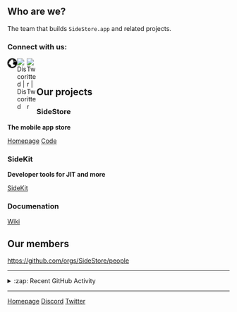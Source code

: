 <!-- 
Docs: How to use GitHub README and actions to auto-generate embedded content.
https://github.com/anuraghazra/github-readme-stats
https://www.youtube.com/watch?v=n6d4KHSKqGk
https://github.com/rahuldkjain/github-profile-readme-generator
 -->

## Who are we?

The team that builds `SideStore.app` and related projects.

### Connect with us:

<!--
[![Website](https://img.shields.io/website?label=sidestore.io&style=for-the-badge&url=https://sidestore.io)](https://sidestore.io)
[![Twitter Follow](https://img.shields.io/twitter/follow/sidestore_io?color=1DA1F2&logo=twitter&style=for-the-badge)](https://twitter.com/intent/follow?original_referer=https%3A%2F%2Fgithub.com%2Fsidestore&screen_name=sidestore)
[![GitHub Followers](https://img.shields.io/github/followers/sidestore?style=for-the-badge)]()
[![GitHub Sponsors](https://img.shields.io/github/sponsors/sidestore?style=for-the-badge
)]() 
-->

[<img align="left" alt="sidestore.io" width="22px" src="https://raw.githubusercontent.com/iconic/open-iconic/master/svg/globe.svg" />][website]
[<img align="left" alt="Discord | Discord" width="22px" src="https://cdn.jsdelivr.net/npm/simple-icons@v3/icons/discord.svg" />][discord]
[<img align="left" alt="Twitter | Twitter" width="22px" src="https://cdn.jsdelivr.net/npm/simple-icons@v3/icons/twitter.svg" />][twitter]

<br />
<br />

## Our projects

### SideStore

__The mobile app store__

[Homepage][website]
[Code][git.sidestore]

### SideKit

__Developer tools for JIT and more__

[SideKit][git.sidekit]

### Documenation

[Wiki][wiki]

## Our members

https://github.com/orgs/SideStore/people

---

<details>
  <summary>:zap: Recent GitHub Activity</summary>

<!--START_SECTION:activity-->
1. 🗣 Commented on [#391](https://github.com/SideStore/SideStore/issues/391) in [SideStore/SideStore](https://github.com/SideStore/SideStore)
2. 🗣 Commented on [#391](https://github.com/SideStore/SideStore/issues/391) in [SideStore/SideStore](https://github.com/SideStore/SideStore)
3. ❗️ Opened issue [#391](https://github.com/SideStore/SideStore/issues/391) in [SideStore/SideStore](https://github.com/SideStore/SideStore)
4. 🗣 Commented on [#381](https://github.com/SideStore/SideStore/issues/381) in [SideStore/SideStore](https://github.com/SideStore/SideStore)
5. ❗️ Closed issue [#381](https://github.com/SideStore/SideStore/issues/381) in [SideStore/SideStore](https://github.com/SideStore/SideStore)
6. 🗣 Commented on [#381](https://github.com/SideStore/SideStore/issues/381) in [SideStore/SideStore](https://github.com/SideStore/SideStore)
7. 🗣 Commented on [#390](https://github.com/SideStore/SideStore/issues/390) in [SideStore/SideStore](https://github.com/SideStore/SideStore)
8. ❗️ Opened issue [#390](https://github.com/SideStore/SideStore/issues/390) in [SideStore/SideStore](https://github.com/SideStore/SideStore)
9. 🗣 Commented on [#217](https://github.com/SideStore/SideStore/issues/217) in [SideStore/SideStore](https://github.com/SideStore/SideStore)
10. 🗣 Commented on [#217](https://github.com/SideStore/SideStore/issues/217) in [SideStore/SideStore](https://github.com/SideStore/SideStore)
11. 🗣 Commented on [#281](https://github.com/SideStore/SideStore/issues/281) in [SideStore/SideStore](https://github.com/SideStore/SideStore)
12. ❗️ Closed issue [#382](https://github.com/SideStore/SideStore/issues/382) in [SideStore/SideStore](https://github.com/SideStore/SideStore)
13. 🗣 Commented on [#382](https://github.com/SideStore/SideStore/issues/382) in [SideStore/SideStore](https://github.com/SideStore/SideStore)
14. ❗️ Opened issue [#389](https://github.com/SideStore/SideStore/issues/389) in [SideStore/SideStore](https://github.com/SideStore/SideStore)
15. 🎉 Merged PR [#5](https://github.com/SideStore/omnisette-server/pull/5) in [SideStore/omnisette-server](https://github.com/SideStore/omnisette-server)
16. ❗️ Opened issue [#6](https://github.com/SideStore/omnisette-server/issues/6) in [SideStore/omnisette-server](https://github.com/SideStore/omnisette-server)
17. 💪 Opened PR [#5](https://github.com/SideStore/omnisette-server/pull/5) in [SideStore/omnisette-server](https://github.com/SideStore/omnisette-server)
18. 🗣 Commented on [#217](https://github.com/SideStore/SideStore/issues/217) in [SideStore/SideStore](https://github.com/SideStore/SideStore)
19. ❗️ Closed issue [#11](https://github.com/SideStore/apps.json/issues/11) in [SideStore/apps.json](https://github.com/SideStore/apps.json)
20. 💪 Opened PR [#388](https://github.com/SideStore/SideStore/pull/388) in [SideStore/SideStore](https://github.com/SideStore/SideStore)
<!--END_SECTION:activity-->

</details>

---

[Homepage][patreon] [Discord][discord] [Twitter][twitter]

<!--
- [Patreon][patreon]
- [OpenCollective][opencollective]
- [YouTube][youtube]
-->

[website]: https://sidestore.io
[wiki]: https://wiki.sidestore.io
[twitter]: https://twitter.com/sidestore_io
[discord]: https://discord.gg/CacsuuzsBq
[youtube]: https://youtube.com/TODO
[patreon]: https://www.patreon.com/SideStore
[opencollective]: https://opencollective.com/TODO
[git.sidestore]: https://github.com/SideStore/SideStore/
[git.sidekit]: https://github.com/SideStore/SideKit

